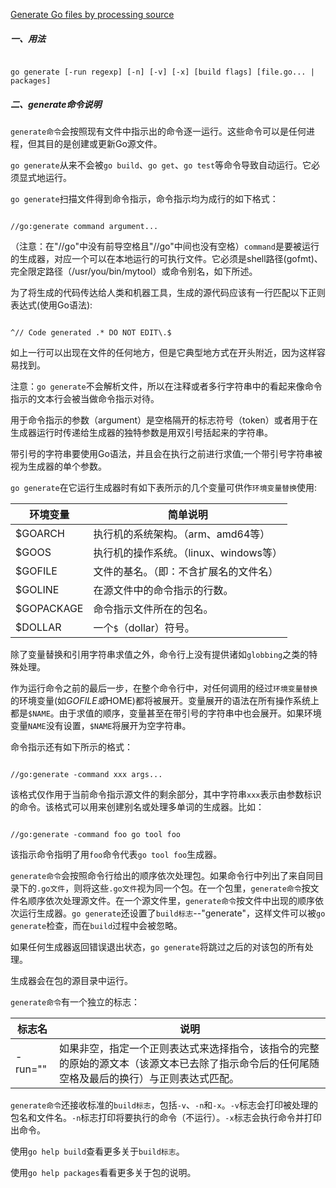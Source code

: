 
[Generate Go files by processing source](https://golang.google.cn/cmd/go/#hdr-Generate_Go_files_by_processing_source)

##### 一、用法

```

go generate [-run regexp] [-n] [-v] [-x] [build flags] [file.go... | packages]

```

##### 二、generate命令说明

`generate命令`会按照现有文件中指示出的命令逐一运行。这些命令可以是任何进程，但其目的是创建或更新Go源文件。

`go generate`从来不会被`go build`、`go get`、`go test`等命令导致自动运行。它必须显式地运行。

`go generate`扫描文件得到命令指示，命令指示均为成行的如下格式：

```

//go:generate command argument...

```

（注意：在"//go"中没有前导空格且"//go"中间也没有空格）`command`是要被运行的生成器，对应一个可以在本地运行的可执行文件。它必须是shell路径(gofmt)、完全限定路径（/usr/you/bin/mytool）或命令别名，如下所述。

为了将生成的代码传达给人类和机器工具，生成的源代码应该有一行匹配以下正则表达式(使用Go语法):

```

^// Code generated .* DO NOT EDIT\.$

```

如上一行可以出现在文件的任何地方，但是它典型地方式在开头附近，因为这样容易找到。

注意：`go generate`不会解析文件，所以在注释或者多行字符串中的看起来像命令指示的文本行会被当做命令指示对待。

用于命令指示的参数（argument）是空格隔开的标志符号（token）或者用于在生成器运行时传递给生成器的独特参数是用双引号括起来的字符串。

带引号的字符串要使用Go语法，并且会在执行之前进行求值;一个带引号字符串被视为生成器的单个参数。

`go generate`在它运行生成器时有如下表所示的几个变量可供作`环境变量替换`使用:

| 环境变量 | 简单说明 |
|--|--|
| $GOARCH | 执行机的系统架构。（arm、amd64等） |
| $GOOS | 执行机的操作系统。（linux、windows等） |
| $GOFILE | 文件的基名。（即：不含扩展名的文件名） |
| $GOLINE | 在源文件中的命令指示的行数。 |
| $GOPACKAGE | 命令指示文件所在的包名。 |
| $DOLLAR | 一个`$`（dollar）符号。 |

除了变量替换和引用字符串求值之外，命令行上没有提供诸如`globbing`之类的特殊处理。

作为运行命令之前的最后一步，在整个命令行中，对任何调用的经过`环境变量替换`的环境变量(如$GOFILE或$HOME)都将被展开。变量展开的语法在所有操作系统上都是`$NAME`。由于求值的顺序，变量甚至在带引号的字符串中也会展开。如果环境变量`NAME`没有设置，`$NAME`将展开为空字符串。

命令指示还有如下所示的格式：

```

//go:generate -command xxx args...

```
该格式仅作用于当前命令指示源文件的剩余部分，其中字符串`xxx`表示由参数标识的命令。该格式可以用来创建别名或处理多单词的生成器。比如：

```

//go:generate -command foo go tool foo

```
该指示命令指明了用`foo`命令代表`go tool foo`生成器。

`generate命令`会按照命令行给出的顺序依次处理包。如果命令行中列出了来自同目录下的`.go文件`，则将这些`.go文件`视为同一个包。在一个包里，`generate命令`按文件名顺序依次处理源文件。在一个源文件里，`generate命令`按文件中出现的顺序依次运行生成器。`go generate`还设置了`build标志`--"generate"，这样文件可以被`go generate`检查，而在`build`过程中会被忽略。

如果任何生成器返回错误退出状态，`go generate`将跳过之后的对该包的所有处理。

生成器会在包的源目录中运行。

`generate命令`有一个独立的标志：

| 标志名 | 说明 |
|--|--|
| -run="" | 如果非空，指定一个正则表达式来选择指令，该指令的完整的原始的源文本（该源文本已去除了指示命令后的任何尾随空格及最后的换行）与正则表达式匹配。 |

`generate命令`还接收标准的`build标志`，包括`-v`、`-n`和`-x`。`-v`标志会打印被处理的包名和文件名。`-n`标志打印将要执行的命令（不运行）。`-x`标志会执行命令并打印出命令。

使用`go help build`查看更多关于`build标志`。

使用`go help packages`看看更多关于包的说明。
